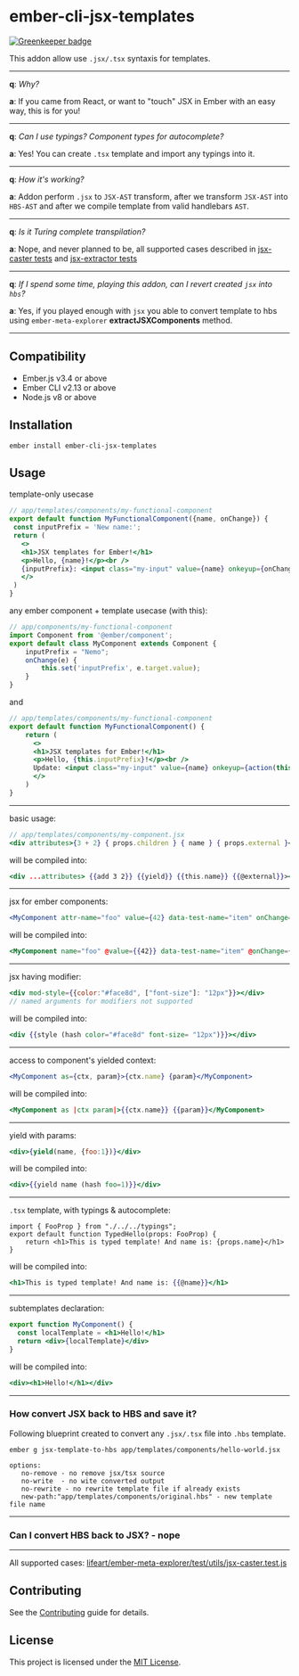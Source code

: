 ember-cli-jsx-templates
==============================================================================

[![Greenkeeper badge](https://badges.greenkeeper.io/lifeart/ember-cli-jsx-templates.svg)](https://greenkeeper.io/)

This addon allow use `.jsx/.tsx` syntaxis for templates.

---

__q__: _Why?_

__a__: If you came from React, or want to "touch" JSX in Ember with an easy way, this is for you!

---

__q__: _Can I use typings? Component types for autocomplete?_

__a__: Yes! You can create `.tsx` template and import any typings into it.

---

__q__: _How it's working?_

__a__: Addon perform `.jsx` to `JSX-AST` transform, after we transform `JSX-AST` into `HBS-AST` and after we compile template from valid handlebars `AST`.

---

__q__: _Is it Turing complete  transpilation?_

__a__: Nope, and never planned to be, all supported cases described in [jsx-caster tests](https://github.com/lifeart/ember-meta-explorer/blob/master/test/utils/jsx-caster.test.js) and [jsx-extractor tests](https://github.com/lifeart/ember-meta-explorer/blob/master/test/utils/jsx-extractor.test.js)

---
__q__: _If I spend some time, playing this addon, can I revert created `jsx` into `hbs`?_

__a__: Yes, if you played enough with `jsx` you able to convert template to hbs using `ember-meta-explorer` __extractJSXComponents__ method.

---

Compatibility
------------------------------------------------------------------------------

* Ember.js v3.4 or above
* Ember CLI v2.13 or above
* Node.js v8 or above


Installation
------------------------------------------------------------------------------

```
ember install ember-cli-jsx-templates
```


Usage
------------------------------------------------------------------------------

template-only usecase
```jsx
// app/templates/components/my-functional-component
export default function MyFunctionalComponent({name, onChange}) {
 const inputPrefix = 'New name:';
 return (
   <>
   <h1>JSX templates for Ember!</h1>
   <p>Hello, {name}!</p><br />
   {inputPrefix}: <input class="my-input" value={name} onkeyup={onChange}/>
   </>
 )
}
```

any ember component + template usecase (with this):

```js
// app/components/my-functional-component
import Component from '@ember/component';
export default class MyComponent extends Component {
    inputPrefix = "Nemo";
    onChange(e) {
        this.set('inputPrefix', e.target.value);
    }    
}
```
and
```jsx
// app/templates/components/my-functional-component
export default function MyFunctionalComponent() {
    return (
      <>
      <h1>JSX templates for Ember!</h1>
      <p>Hello, {this.inputPrefix}!</p><br />
      Update: <input class="my-input" value={name} onkeyup={action(this.onChange)}/>
      </>
    )
}
```

------------------------------------------------------------------------------

basic usage:
```jsx
// app/templates/components/my-component.jsx
<div attributes>{3 + 2} { props.children } { name } { props.external }</div>
```
will be compiled into:
```hbs
<div ...attributes> {{add 3 2}} {{yield}} {{this.name}} {{@external}}></div>
```
---
jsx for ember components:
```jsx
<MyComponent attr-name="foo" value={42} data-test-name="item" onChange={action("update")} />
```
will be compiled into:
```hbs
<MyComponent name="foo" @value={{42}} data-test-name="item" @onChange={{action "update"}} />
```
---
jsx having modifier:
```jsx
<div mod-style={{color:"#face8d", ["font-size"]: "12px"}}></div>
// named arguments for modifiers not supported
```
will be compiled into:
```hbs
<div {{style (hash color="#face8d" font-size= "12px")}}></div>
```
---
access to component's yielded context:
```jsx
<MyComponent as={ctx, param}>{ctx.name} {param}</MyComponent>
```
will be compiled into:
```hbs
<MyComponent as |ctx param|>{{ctx.name}} {{param}}</MyComponent>
```
---
yield with params:
```jsx
<div>{yield(name, {foo:1})}</div>
```
will be compiled into:
```hbs
<div>{{yield name (hash foo=1)}}</div>
```
---
`.tsx` template, with typings & autocomplete:
```tsx
import { FooProp } from "./../../typings";
export default function TypedHello(props: FooProp) {
    return <h1>This is typed template! And name is: {props.name}</h1>
}
```
will be compiled into:
```hbs
<h1>This is typed template! And name is: {{@name}}</h1>
```
---
subtemplates declaration:
```jsx
export function MyComponent() {
  const localTemplate = <h1>Hello!</h1>
  return <div>{localTemplate}</div>
}
```
will be compiled into:
```hbs
<div><h1>Hello!</h1></div>
```
---

### How convert JSX back to HBS and save it?

Following blueprint created to convert any `.jsx/.tsx` file into `.hbs` template.

```
ember g jsx-template-to-hbs app/templates/components/hello-world.jsx

options:
   no-remove - no remove jsx/tsx source
   no-write  - no wite converted output
   no-rewrite - no rewrite template file if already exists
   new-path:"app/templates/components/original.hbs" - new template file name
```

---

### Can I convert HBS back to JSX? - nope

---
All supported cases: [lifeart/ember-meta-explorer/test/utils/jsx-caster.test.js](https://github.com/lifeart/ember-meta-explorer/blob/master/test/utils/jsx-caster.test.js)


Contributing
------------------------------------------------------------------------------

See the [Contributing](CONTRIBUTING.md) guide for details.


License
------------------------------------------------------------------------------

This project is licensed under the [MIT License](LICENSE.md).
